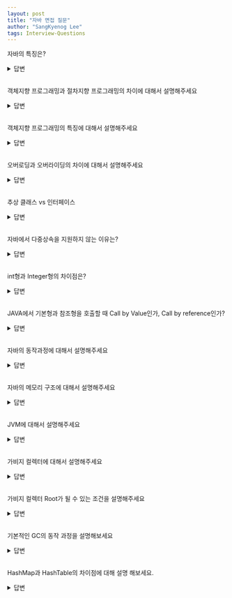 ```yaml
---
layout: post
title: "자바 면접 질문"
author: "SangKyenog Lee"
tags: Interview-Questions
---
```


자바의 특징은?
<details markdown="1">
<summary>답변</summary>

`Java는 대표적인 객체지향 언어로서 기본 자료형을 제외한 모든 요소들이 객체로 표현되고, 객체 지향 개념의 특징인 캡슐화, 상속, 다형성이 잘 적용된 언어입니다. JVM(자바가상머신) 위에서 동작하기 때문에 운영체제에 독립적이지만 JVM 위에서 동작하기 때문에 속도가 조금 느립니다.`

</details>

<br>

객체지향 프로그래밍과 절차지향 프로그래밍의 차이에 대해서 설명해주세요
<details markdown="1">
<summary>답변</summary>

`절차지향 프로그래밍은 데이터 중심의 함수를 구현하며 프로그램을 순차적으로 처리하는 기법입니다. 속도가 빠르지만 코드의 순서가 바뀌면 올바른 결과를 보장하기 어렵습니다. 객체지향 프로그래밍은 현실 세계의 어떤 것을 객체로 만들 수 있으며, 객체에 필요한 특징과 기능을 하나로 묶어서 개발하는 방법입니다. 코드의 재사용이 용이하고 유지보수가 쉬우며 대형 프로젝트에 적합합니다. 하지만 그만큼 설계하는데 시간과 노력이 필요하고, 처리속도가 상대적으로 느립니다.`

</details>

<br>

객체지향 프로그래밍의 특징에 대해서 설명해주세요
<details markdown="1">
<summary>답변</summary>

`캡슐화, 상속, 추상화, 다형성 4가지의 특징을 가집니다. 캡슐화는 필드와 메소드를 클래스로 묶어서 높은 응집도를 같고 외부로부터 접근을 제어할 수 있습니다. 상속은 자식 클래스가 부모 클래스의 특성과 기능을 물려받아 재사용 하는 것을 말하며, 추상화는 인터페이스로 공통적인 특성들을 묶어 표현하는 것을 의미합니다. 마지막으로 다형성은 하나의 타입에 여러 객체를 대입할 수 있는 것으로, 오버로딩 오버라이딩으로 다형성을 구현할 수 있습니다.`

</details>

<br>

오버로딩과 오버라이딩의 차이에 대해서 설명해주세요
<details markdown="1">
<summary>답변</summary>

`오버로딩은 메서드의 이름은 동일하고 매개변수의 타입이나 개수를 다르게 정의하는 것을 말합니다. 오버라이딩은 상위 클래스의 메서드를 하위 클래스에서 재정의 하는 것을 말합니다.`

</details>

<br>

추상 클래스 vs 인터페이스
<details markdown="1">
<summary>답변</summary>

`추상 클래스는 본질적으로 부모클래스의 기능을 재활용하고 확장시키는 상속을 위한 것이며, abstract로 정의되고 추상메소드가 하나 이상 포함되어있습니다. 반면에 인터페이스는 기능 사용을 보장하는 것으로 모든 메소드를 오버라이딩해서 구현해야 하기 때문에 보장이 되며, 모든 메소드가 추상메소드로 정의되어있습니다.`

</details>

<br>

자바에서 다중상속을 지원하지 않는 이유는?
<details markdown="1">
<summary>답변</summary>

`다이아몬드 문제 때문에 지원하지 않습니다. 다이아몬드 문제란 예를 들어 A라는 클래스가 있을 때, B C 클래스가 A라는 클래스를 상속받고, D가 B C 둘다 상속받는다고 가정했을때, A의 메소드 methodA()를 B C가 재정의를 하게 되면 D는 methodA()를 B C 중에 어떤 것을 써야할지 판단할 수 없기 때문입니다.`

</details>

<br>

int형과 Integer형의 차이점은?
<details markdown="1">
<summary>답변</summary>

`int형은 산술 연산이 가능하지만 null값을 가질 수 없고, Integer형은 Wrapper 클래스로 Unboxing을 하지 않으면 산술 연산이 불가능하지만, null 값을 가질 수 있습니다. 크기는 int는 4바이트 Integer는 16바이트에 참조하는 4바이트를 합쳐 20바이트입니다.`

</details>

<br>

JAVA에서 기본형과 참조형을 호출할 때 Call by Value인가, Call by reference인가?
<details markdown="1">
<summary>답변</summary>

`모두 Call by value입니다. 객체의 주소값을 넘기면 Call by Reference인 것처럼 보이지만, 이것또한 단순히 Call by Value로 주소를 값으로 넘기는 것입니다.`

</details>

<br>

자바의 동작과정에 대해서 설명해주세요
<details markdown="1">
<summary>답변</summary>

`개발자가 자바 소스코드를 작성하고 컴파일러에 의해 컴파일 됩니다. 컴파일 되면 바이트 코드가 생성되고 클래스 로더에 전달된 다음 JVM의 런타임 데이터 영역에 올라갑니다. 그 후에 JVM의 실행 엔진이 메모리에 올라온 바이트 코드를 하나씩 가져와 실행함으로써 자바 코드가 작동합니다.`

</details>

<br>

자바의 메모리 구조에 대해서 설명해주세요
<details markdown="1">
<summary>답변</summary>

`자바의 메모리 구조는 스레드 별로 JVM Stack, PC Register, Native Method Stack 공통으로 Heap Area, Method Area로 구성되어 있습니다.`

</details>

<br>

JVM에 대해서 설명해주세요
<details markdown="1">
<summary>답변</summary>

`JVM은 자바 코드를 동작시키기 위한 가상 머신으로 이를 통해서 WORA(자바로 작성되어 있으면 어디서든 실행할 수 있다)를 실현할 수 있습니다. JVM은 OS마다 다른 코드를 작성해야하는 불편함없이 JVM이 있는 OS라면 자바 코드를 동작시킬 수 있습니다. JVM은 3가지 주요 컴포넌트로 구성되어 있으며 클래스 로더, 런타임 데이터 영역, 실행 엔진이 있습니다.`

</details>

<br>

가비지 컬렉터에 대해서 설명해주세요
<details markdown="1">
<summary>답변</summary>

`가비지 컬렉터는 개발자가 따로 메모리를 해제할 필요없이 힙 영역에서 더이상 사용되지 않을 객체들을 찾아 메모리를 해제하여 정리하는 것을 말합니다. 하지만 Mark and sweep이라는 탐색 과정에서 스레드가 잠깐 중단되기 때문에 성능이 조금 떨어집니다.`

</details>

<br>

가비지 컬렉터 Root가 될 수 있는 조건을 설명해주세요
<details markdown="1">
<summary>답변</summary>

`GC Root는 기본적으로 Stack영역에 있는 데이터, method 영역에 있는 static 데이터, JNI에 의해 생성된 객체들이 될 수 있습니다.`

</details>

<br>

기본적인 GC의 동작 과정을 설명해보세요
<details markdown="1">
<summary>답변</summary>

`처음 생성된 객체는 Eden 영역에 위치하고 더이상 할당할 곳이 없으면 Minor GC가 발생합니다. 여기서 살아남은 객체는 Survivor 영역으로 이동하고 해당 Survivor영역이 다 차면 Minor GC가 발생하고, 살아남은 객체는 또 다른 Survivor 영역으로 이동하는데 이렇게 Survivor을 오가며 살아남은 객체는 최종적으로 Old Generation 영역으로 이동합니다. Old Generation 영역은 Full GC를 통해 메모리에서 제거됩니다.`

</details>

<br>

HashMap과 HashTable의 차이점에 대해 설명 해보세요.
<details markdown="1">
<summary>답변</summary>

`병렬 처리를 하면서 자원의 동기화를 고려해야 하는 상황이라면 해시테이블(HashTable)을 사용해야 하며, 병렬 처리를 하지 않거나 자원의 동기화를 고려하지 않는 상황이라면 해시맵(HashMap)을 사용하면 됩니다.`

</details>